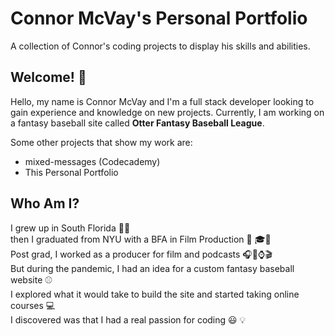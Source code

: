 # Connor McVay's Personal Portfolio
A collection of Connor's coding projects to display his skills and abilities.

## Welcome! :wave:

Hello, my name is Connor McVay and I'm a full stack developer looking to gain experience and knowledge on new projects. Currently, I am working on a fantasy baseball site called **Otter Fantasy Baseball League**.

Some other projects that show my work are:
* mixed-messages (Codecademy)
* This Personal Portfolio

## Who Am I? 

I grew up in South Florida :palm_tree::sun_with_face:  
then I graduated from NYU with a BFA in Film Production :city_sunset: :mortar_board::movie_camera:  
Post grad, I worked as a producer for film and podcasts :headphones::memo::watch::clapper:  
But during the pandemic, I had an idea for a custom fantasy baseball website :baseball:  
I explored what it would take to build the site and started taking online courses :computer:  
I discovered was that I had a real passion for coding :smiley: :bulb:



